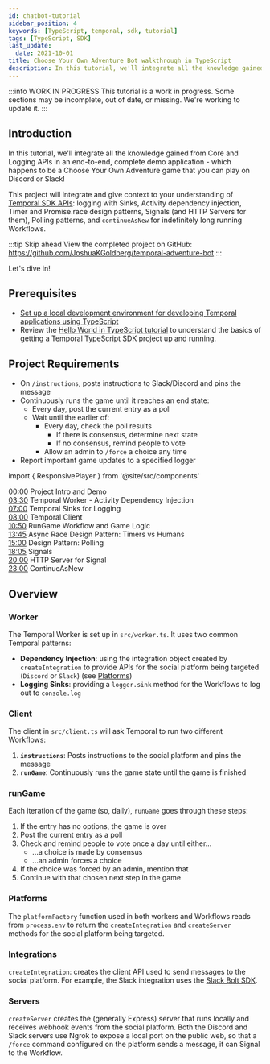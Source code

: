 ```yaml
---
id: chatbot-tutorial
sidebar_position: 4
keywords: [TypeScript, temporal, sdk, tutorial]
tags: [TypeScript, SDK]
last_update:
  date: 2021-10-01
title: Choose Your Own Adventure Bot walkthrough in TypeScript
description: In this tutorial, we'll integrate all the knowledge gained from Core and Production APIs in an end-to-end, complete demo application.
---
```


:::info WORK IN PROGRESS
This tutorial is a work in progress. Some sections may be incomplete, out of date, or missing. We're working to update it.
:::

## Introduction

In this tutorial, we'll integrate all the knowledge gained from Core and Logging APIs in an end-to-end, complete demo application - which happens to be a Choose Your Own Adventure game that you can play on Discord or Slack!

This project will integrate and give context to your understanding of [Temporal SDK APIs](https://docs.temporal.io/typescript/workflows): logging with Sinks, Activity dependency injection, Timer and Promise.race design patterns, Signals (and HTTP Servers for them), Polling patterns, and `continueAsNew` for indefinitely long running Workflows.

:::tip Skip ahead
View the completed project on GitHub: https://github.com/JoshuaKGoldberg/temporal-adventure-bot
:::

Let's dive in!

## Prerequisites

- [Set up a local development environment for developing Temporal applications using TypeScript](/getting_started/typescript/dev_environment/index.md)
- Review the [Hello World in TypeScript tutorial](/getting_started/typescript/hello_world_in_typescript/index.md) to understand the basics of getting a Temporal TypeScript SDK project up and running.

## Project Requirements

- On `/instructions`, posts instructions to Slack/Discord and pins the message
- Continuously runs the game until it reaches an end state:
  - Every day, post the current entry as a poll
  - Wait until the earlier of:
    - Every day, check the poll results
      - If there is consensus, determine next state
      - If no consensus, remind people to vote
    - Allow an admin to `/force` a choice any time
- Report important game updates to a specified logger

import { ResponsivePlayer } from '@site/src/components'

<ResponsivePlayer url='https://www.youtube.com/watch?v=hGIhc6m2keQ' />

[00:00](https://youtube.com/watch?v=hGIhc6m2keQ&t=0s) Project Intro and Demo  
[03:30](https://youtube.com/watch?v=hGIhc6m2keQ&t=210s) Temporal Worker - Activity Dependency Injection  
[07:00](https://youtube.com/watch?v=hGIhc6m2keQ&t=420s) Temporal Sinks for Logging  
[08:00](https://youtube.com/watch?v=hGIhc6m2keQ&t=480s) Temporal Client  
[10:50](https://youtube.com/watch?v=hGIhc6m2keQ&t=650s) RunGame Workflow and Game Logic  
[13:45](https://youtube.com/watch?v=hGIhc6m2keQ&t=825s) Async Race Design Pattern: Timers vs Humans  
[15:00](https://youtube.com/watch?v=hGIhc6m2keQ&t=900s) Design Pattern: Polling  
[18:05](https://youtube.com/watch?v=hGIhc6m2keQ&t=1085s) Signals  
[20:00](https://youtube.com/watch?v=hGIhc6m2keQ&t=1200s) HTTP Server for Signal  
[23:00](https://youtube.com/watch?v=hGIhc6m2keQ&t=1380s) ContinueAsNew


## Overview

### Worker

The Temporal Worker is set up in `src/worker.ts`.
It uses two common Temporal patterns:

- **Dependency Injection**: using the integration object created by `createIntegration` to provide APIs for the social platform being targeted (`Discord` or `Slack`) (see [Platforms](#platforms))
- **Logging Sinks**: providing a `logger.sink` method for the Workflows to log out to `console.log`

### Client

The client in `src/client.ts` will ask Temporal to run two different Workflows:

1. **`instructions`**: Posts instructions to the social platform and pins the message
2. **`runGame`**: Continuously runs the game state until the game is finished

### runGame

Each iteration of the game (so, daily), `runGame` goes through these steps:

1. If the entry has no options, the game is over
2. Post the current entry as a poll
3. Check and remind people to vote once a day until either...
   - ...a choice is made by consensus
   - ...an admin forces a choice
4. If the choice was forced by an admin, mention that
5. Continue with that chosen next step in the game

### Platforms

The `platformFactory` function used in both workers and Workflows reads from `process.env` to return the `createIntegration` and `createServer` methods for the social platform being targeted.

### Integrations

`createIntegration`: creates the client API used to send messages to the social platform.
For example, the Slack integration uses the [Slack Bolt SDK](https://slack.dev/bolt-js).

### Servers

`createServer` creates the (generally Express) server that runs locally and receives webhook events from the social platform.
Both the Discord and Slack servers use Ngrok to expose a local port on the public web, so that a `/force` command configured on the platform sends a message, it can Signal to the Workflow.

